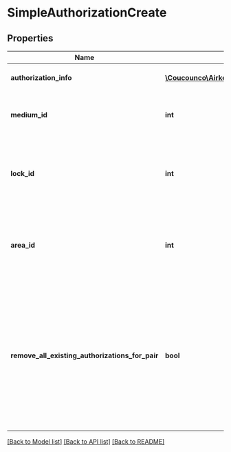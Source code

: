 # SimpleAuthorizationCreate

## Properties
Name | Type | Description | Notes
------------ | ------------- | ------------- | -------------
**authorization_info** | [**\Coucounco\Airkey\Swagger\Client\Model\SimpleAuthorizationInfo**](SimpleAuthorizationInfo.md) | Details of a simple authorization | 
**medium_id** | **int** | Medium to which this authorization should be defined | 
**lock_id** | **int** | Lock for which the medium should be authorized. Required when no area id is set. | [optional] 
**area_id** | **int** | Area for which the medium should be authorized. Required when no lock id is set. | [optional] 
**remove_all_existing_authorizations_for_pair** | **bool** | Removes all authorizations for the given medium – lock or medium – area pair before creating the given simple authorization (avoids conflict potential which may result in failure). | [optional] 

[[Back to Model list]](../README.md#documentation-for-models) [[Back to API list]](../README.md#documentation-for-api-endpoints) [[Back to README]](../README.md)


